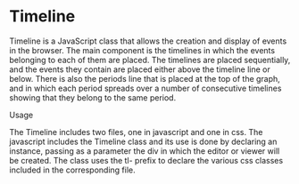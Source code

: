 # Timeline
Timeline is a JavaScript class that allows the creation and display of events in the browser. The main component is the timelines in which the events 
belonging to each of them are placed. The timelines are placed sequentially, and the events they contain are placed either above the timeline line or below. 
There is also the periods line that is placed at the top of the graph, and in which each period spreads over a number of consecutive timelines showing that 
they belong to the same period.


Usage

The Timeline includes two files, one in javascript and one in css. The javascript includes the Timeline class and its use is done by declaring an
instance, passing as a parameter the div in which the editor or viewer will be created. The class uses the tl- prefix to declare the various
css classes included in the corresponding file.
